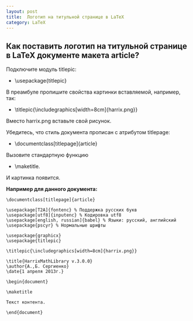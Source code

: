 ```yaml
---
layout: post
title:  Логотип на титульной странице в LaTeX 
category: LaTeX
---
```


## Как поставить логотип на титульной странице в LaTeX документе макета article?

Подключите модуль titlepic:

- \usepackage{titlepic}

В преамбуле пропишите свойства картинки вставляемой, например, так:

- \titlepic{\includegraphics[width=8cm]{harrix.png}}

Вместо harrix.png вставьте свой рисунок.

Убедитесь, что стиль документа прописан с атрибутом titlepage:

- \documentclass[titlepage]{article}

Вызовите стандартную функцию 

- \maketitle.

И картинка появится.

**Например для данного документа:**
```
\documentclass[titlepage]{article}

\usepackage[T2A]{fontenc} % Поддержка русских букв
\usepackage[utf8]{inputenc} % Кодировка utf8
\usepackage[english, russian]{babel} % Языки: русский, английский
\usepackage{pscyr} % Нормальные шрифты

\usepackage{graphicx}
\usepackage{titlepic}

\titlepic{\includegraphics[width=8cm]{harrix.png}}

\title{HarrixMathLibrary v.3.0.0}
\author{А.,Б. Сергиенко}
\date{1 апреля 2013г.}

\begin{document}

\maketitle

Текст контента.

\end{document}

```

